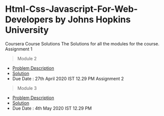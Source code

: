 # Html-Css-Javascript-For-Web-Developers by Johns Hopkins University
Coursera Course Solutions
The Solutions for all the modules for the course.<br />
Assignment 1 <br />
> Module 2
* [Problem Description](https://github.com/jhu-ep-coursera/fullstack-course4/blob/master/assignments/assignment2/Assignment-2.md)
* [Solution](https://atharva1701.github.io/Html-Css-Javascript-For-Web-Developers/module2-solution)
* Due Date : 27th April 2020 IST 12.29 PM 
Assignment 2 <br />
> Module 3
* [Problem Description](https://github.com/jhu-ep-coursera/fullstack-course4/blob/master/assignments/assignment3/Assignment-3.md)
* [Solution](https://atharva1701.github.io/Html-Css-Javascript-For-Web-Developers/module3-solution)
* Due Date : 4th May 2020 IST 12.29 PM 
